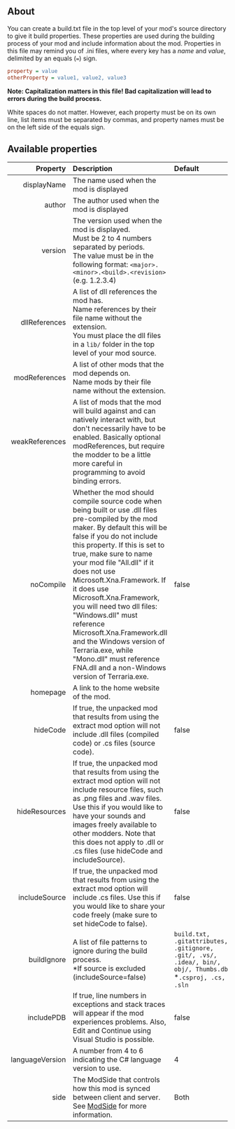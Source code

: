 ## About
You can create a build.txt file in the top level of your mod's source
directory to give it build properties. These properties are used during the building process of your mod and include information about the mod. Properties in this file may remind you of .ini files, where every key has a _name_ and _value_, delimited by an equals (`=`) sign.

```.ini
property = value
otherProperty = value1, value2, value3
```
**Note: Capitalization matters in this file! Bad capitalization will lead to errors during the build process.**

White spaces do not matter. However, each property must be
on its own line, list items must be separated by commas, and property
names must be on the left side of the equals sign.

## Available properties

| Property        | Description       | Default                                                                                                                                                                                                                                                                                                                                                                                                                                                                                                                                     |
| --:             | :--               | :--                                                                                                                                                                                                                                                                                                                                                                                                                                                                                                                                   |
| displayName     | The name used when the mod is displayed                                                                                                                                                                                                                                                                                                                                                                                                                                                                                                      |
| author          | The author used when the mod is displayed                                                                                                                                                                                                                                                                                                                                                                                                                                                                                                   |
| version         | The version used when the mod is displayed. <br> Must be 2 to 4 numbers separated by periods. <br> The value must be in the following format: `<major>.<minor>.<build>.<revision>` (e.g. 1.2.3.4)                                                                                                                                                                                                                                                                                                                                                                                                                                             |
| dllReferences   | A list of dll references the mod has. <br> Name references by their file name without the extension. <br>You must place the dll files in a `lib/` folder in the top level of your mod source.                                                                                                                                                                                                                                                                                                                                                       |
| modReferences   | A list of other mods that the mod depends on. <br> Name mods by their file name without the extension.                                                                                                                                                                                                                                                                                                                                                                                                                                                            |
| weakReferences  | A list of mods that the mod will build against and can natively interact with, but don't necessarily have to be enabled. Basically optional modReferences, but require the modder to be a little more careful in programming to avoid binding errors.                                                                                                                                                                                                                                                                                               |
| noCompile       | Whether the mod should compile source code when being built or use .dll files pre-compiled by the mod maker. By default this will be false if you do not include this property. If this is set to true, make sure to name your mod file "All.dll" if it does not use Microsoft.Xna.Framework. If it does use Microsoft.Xna.Framework, you will need two dll files: "Windows.dll" must reference Microsoft.Xna.Framework.dll and the Windows version of Terraria.exe, while "Mono.dll" must reference FNA.dll and a non-Windows version of Terraria.exe. | false
| homepage        | A link to the home website of the mod.                                                                                                                                                                                                                                                                                                                                                                                                                                                                                                        |
| hideCode        | If true, the unpacked mod that results from using the extract mod option will not include .dll files (compiled code) or .cs files (source code). | false                                                                                                                                                                                                                                                                                                                                                                                           |
| hideResources   | If true, the unpacked mod that results from using the extract mod option will not include resource files, such as .png files and .wav files. Use this if you would like to have your sounds and images freely available to other modders. Note that this does not apply to .dll or .cs files (use hideCode and includeSource). | false                                                                                                                                                                                                                   |
| includeSource   | If true, the unpacked mod that results from using the extract mod option will include .cs files. Use this if you would like to share your code freely (make sure to set hideCode to false). | false                                                                                                                                                                                                                                                                                                                                                      |
| buildIgnore     | A list of file patterns to ignore during the build process. <br> *If source is excluded (includeSource=false) | `build.txt, .gitattributes, .gitignore, .git/, .vs/, .idea/, bin/, obj/, Thumbs.db` <br> *`.csproj, .cs, .sln`                                                                                                                                                                 |
| includePDB      | If true, line numbers in exceptions and stack traces will appear if the mod experiences problems. Also, Edit and Continue using Visual Studio is possible.            | false                                                                                                                                                                                                                                                                                                                                                                                  |
| languageVersion | A number from 4 to 6 indicating the C# language version to use.     | 4                                                                                                                                                                                                                                                                                                                                                                                                                                                                                    |
| side            | The ModSide that controls how this mod is synced between client and server. See [ModSide](http://tmodloader.github.io/tModLoader/html/namespace_terraria_1_1_mod_loader.html#a1c82c6b1930a8ee5c45efb091a036b06) for more information.      | Both                                                                                                                                                                                                                                                                                                                                                                                                                   |
